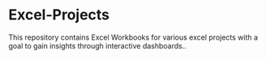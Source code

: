 # Excel-Projects
This repository contains Excel Workbooks for various excel projects with a goal to gain insights through interactive dashboards..
